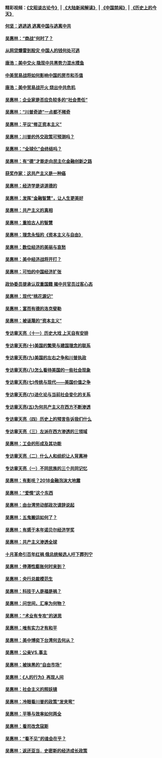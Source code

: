 #### 精彩视频：[《文昭谈古论今》](https://github.com/gfw-breaker/wenzhao/blob/master/README.md?t=11131531) | [《大陆新闻解读》](https://github.com/gfw-breaker/ntdtv-comedy/blob/master/README.md?t=11131531) | [《中国禁闻》](https://github.com/gfw-breaker/ntdtv-news/blob/master/README.md?t=11131531) | [《历史上的今天》](https://github.com/gfw-breaker/today-in-history/blob/master/README.md?t=11131531) 

#### [何坚：逃逃逃 逃离中国与逃离中共](../pages/nsc423/n10592891.md?t=11131531) 

#### [吴惠林：“商战”何时了？](../pages/nsc423/n10573558.md?t=11131531) 

#### [从网贷爆雷到股灾 中国人的钱何处可逃](../pages/nsc423/n10572800.md?t=11131531) 

#### [唐浩：美中交火 隐现中共黑势力混水摸鱼](../pages/nsc423/n10544040.md?t=11131531) 

#### [中美贸易战将如何影响中国的房市和币值](../pages/nsc423/n10543697.md?t=11131531) 

#### [唐浩：美中贸易战开火 烧出中共危机](../pages/nsc423/n10540126.md?t=11131531) 

#### [吴惠林：企业家是否应负较多的“社会责任”](../pages/nsc423/n10535022.md?t=11131531) 

#### [吴惠林：“川普奇迹”一点都不稀奇](../pages/nsc423/n10512808.md?t=11131531) 

#### [吴惠林：平议“修正资本主义”](../pages/nsc423/n10495724.md?t=11131531) 

#### [吴惠林：川普的外交政策可预测吗？](../pages/nsc423/n10462387.md?t=11131531) 

#### [吴惠林：“全球化”会终结吗？](../pages/nsc423/n10452838.md?t=11131531) 

#### [吴惠林：有“德”才能走向民主化金融创新之路](../pages/nsc423/n10432292.md?t=11131531) 

#### [获奖作家：这共产主义是一种癌](../pages/nsc423/n10431541.md?t=11131531) 

#### [吴惠林：经济学是讲道德的](../pages/nsc423/n10398014.md?t=11131531) 

#### [吴惠林：发挥“金融智慧”，让人生更美好](../pages/nsc423/n10375019.md?t=11131531) 

#### [吴惠林：共产主义的真相](../pages/nsc423/n10351394.md?t=11131531) 

#### [吴惠林：重拾古人的智慧](../pages/nsc423/n10337691.md?t=11131531) 

#### [吴惠林：理念永恒的《资本主义与自由》](../pages/nsc423/n10316274.md?t=11131531) 

#### [吴惠林：数位经济的美丽与哀愁](../pages/nsc423/n10292946.md?t=11131531) 

#### [吴惠林：美中经济战将开打？](../pages/nsc423/n10258825.md?t=11131531) 

#### [吴惠林：可怕的中国经济扩张](../pages/nsc423/n10219147.md?t=11131531) 

#### [政协委员提承认双重国籍 揭中共官员过客心态](../pages/nsc423/n10208809.md?t=11131531) 

#### [吴惠林：现代“桃花源记”](../pages/nsc423/n10185234.md?t=11131531) 

#### [吴惠林：富而有德的洛克斐勒](../pages/nsc423/n10142264.md?t=11131531) 

#### [吴惠林：被诬蔑的“资本主义”](../pages/nsc423/n10124816.md?t=11131531) 

#### [专访章天亮（十一）历史大戏 上天自有安排](../pages/nsc423/n10094905.md?t=11131531) 

#### [专访章天亮(十)美国的繁荣与建国理念的联系](../pages/nsc423/n10094899.md?t=11131531) 

#### [专访章天亮(九)美国的左右之争和川普执政](../pages/nsc423/n10094889.md?t=11131531) 

#### [专访章天亮(八)怎么看待美国的一些社会现象](../pages/nsc423/n10094857.md?t=11131531) 

#### [专访章天亮(七)传统与现代——美国价值之争](../pages/nsc423/n10093140.md?t=11131531) 

#### [专访章天亮(六)进化论与当前社会变化的关系](../pages/nsc423/n10092036.md?t=11131531) 

#### [专访章天亮(五)为何共产主义在西方不断渗透](../pages/nsc423/n10083620.md?t=11131531) 

#### [专访章天亮（四）历史上的预言告诉我们什么](../pages/nsc423/n10083606.md?t=11131531) 

#### [专访章天亮（三）左派在西方渗透的三领域](../pages/nsc423/n10081115.md?t=11131531) 

#### [吴惠林：工会的形成及其功能](../pages/nsc423/n10080633.md?t=11131531) 

#### [专访章天亮（二）什么人和组织让人背离神](../pages/nsc423/n10076637.md?t=11131531) 

#### [专访章天亮（一）不同民族的三个共同记忆](../pages/nsc423/n10074188.md?t=11131531) 

#### [吴惠林：有影呒？2018金融泡沫大地震](../pages/nsc423/n10040534.md?t=11131531) 

#### [吴惠林：“爱情”这个东西](../pages/nsc423/n10019423.md?t=11131531) 

#### [吴惠林：由台湾劳动部政次请辞说起](../pages/nsc423/n9979679.md?t=11131531) 

#### [吴惠林：五鬼搬运如何了？](../pages/nsc423/n9925338.md?t=11131531) 

#### [吴惠林：有感于本年诺贝尔经济学奖](../pages/nsc423/n9871883.md?t=11131531) 

#### [吴惠林：共产主义渗透全球](../pages/nsc423/n9812748.md?t=11131531) 

#### [十月革命引百年红祸 俄总统候选人吁下葬列宁](../pages/nsc423/n9810182.md?t=11131531) 

#### [吴惠林：停滞性膨胀何时来到？](../pages/nsc423/n9764136.md?t=11131531) 

#### [吴惠林：央行总裁模范生](../pages/nsc423/n9728134.md?t=11131531) 

#### [吴惠林：科技于人是福是祸？](../pages/nsc423/n9672982.md?t=11131531) 

#### [吴惠林：问世间，汇率为何物？](../pages/nsc423/n9621788.md?t=11131531) 

#### [吴惠林：“术业有专攻”的迷思](../pages/nsc423/n9580363.md?t=11131531) 

#### [吴惠林：唯有实力才有和平](../pages/nsc423/n9529599.md?t=11131531) 

#### [吴惠林：美中博奕下台湾何去何从？](../pages/nsc423/n9483598.md?t=11131531) 

#### [吴惠林：公亲VS.事主](../pages/nsc423/n9425637.md?t=11131531) 

#### [吴惠林：被抹黑的“自由市场”](../pages/nsc423/n9351545.md?t=11131531) 

#### [吴惠林：《人的行为》再现人间](../pages/nsc423/n9296339.md?t=11131531) 

#### [吴惠林：社会主义的照妖镜](../pages/nsc423/n9243460.md?t=11131531) 

#### [吴惠林：冷眼看川普的政策“发夹弯”](../pages/nsc423/n9120684.md?t=11131531) 

#### [吴惠林：平等与效率如何两全](../pages/nsc423/n9075430.md?t=11131531) 

#### [吴惠林：看司改念寇斯](../pages/nsc423/n9024915.md?t=11131531) 

#### [吴惠林：“看不见”的谁会在乎？](../pages/nsc423/n8977488.md?t=11131531) 

#### [吴惠林：返还亚当．史密斯的经济成长政策](../pages/nsc423/n8931896.md?t=11131531) 

